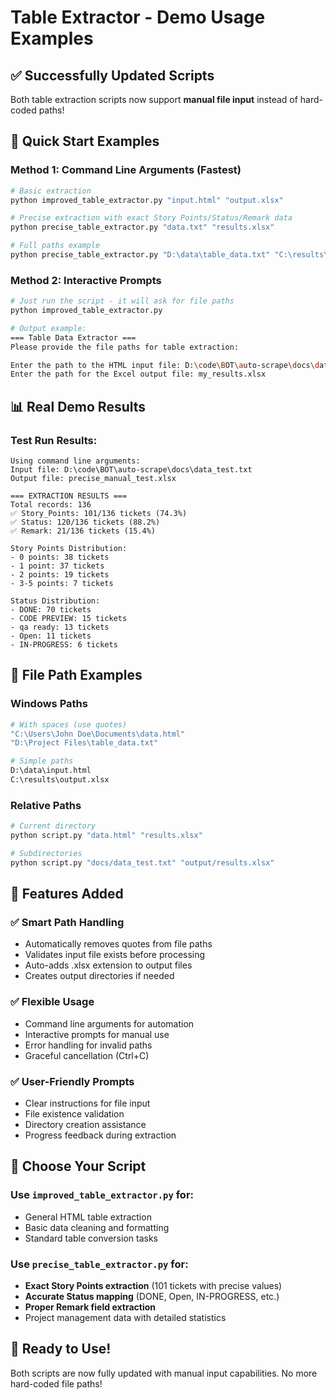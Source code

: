 # Table Extractor - Demo Usage Examples

## ✅ Successfully Updated Scripts

Both table extraction scripts now support **manual file input** instead of hard-coded paths!

## 🚀 Quick Start Examples

### Method 1: Command Line Arguments (Fastest)

```bash
# Basic extraction
python improved_table_extractor.py "input.html" "output.xlsx"

# Precise extraction with exact Story Points/Status/Remark data  
python precise_table_extractor.py "data.txt" "results.xlsx"

# Full paths example
python precise_table_extractor.py "D:\data\table_data.txt" "C:\results\extracted.xlsx"
```

### Method 2: Interactive Prompts

```bash
# Just run the script - it will ask for file paths
python improved_table_extractor.py

# Output example:
=== Table Data Extractor ===
Please provide the file paths for table extraction:

Enter the path to the HTML input file: D:\code\BOT\auto-scrape\docs\data_test.txt
Enter the path for the Excel output file: my_results.xlsx
```

## 📊 Real Demo Results

### Test Run Results:
```
Using command line arguments:
Input file: D:\code\BOT\auto-scrape\docs\data_test.txt
Output file: precise_manual_test.xlsx

=== EXTRACTION RESULTS ===
Total records: 136
✅ Story_Points: 101/136 tickets (74.3%)  
✅ Status: 120/136 tickets (88.2%)
✅ Remark: 21/136 tickets (15.4%)

Story Points Distribution:
- 0 points: 38 tickets
- 1 point: 37 tickets  
- 2 points: 19 tickets
- 3-5 points: 7 tickets

Status Distribution:
- DONE: 70 tickets
- CODE PREVIEW: 15 tickets
- qa ready: 13 tickets
- Open: 11 tickets
- IN-PROGRESS: 6 tickets
```

## 📁 File Path Examples

### Windows Paths
```bash
# With spaces (use quotes)
"C:\Users\John Doe\Documents\data.html"
"D:\Project Files\table_data.txt"

# Simple paths
D:\data\input.html
C:\results\output.xlsx
```

### Relative Paths
```bash
# Current directory
python script.py "data.html" "results.xlsx"

# Subdirectories  
python script.py "docs/data_test.txt" "output/results.xlsx"
```

## 🔧 Features Added

### ✅ Smart Path Handling
- Automatically removes quotes from file paths
- Validates input file exists before processing
- Auto-adds .xlsx extension to output files
- Creates output directories if needed

### ✅ Flexible Usage
- Command line arguments for automation
- Interactive prompts for manual use  
- Error handling for invalid paths
- Graceful cancellation (Ctrl+C)

### ✅ User-Friendly Prompts
- Clear instructions for file input
- File existence validation
- Directory creation assistance
- Progress feedback during extraction

## 🎯 Choose Your Script

### Use `improved_table_extractor.py` for:
- General HTML table extraction
- Basic data cleaning and formatting
- Standard table conversion tasks

### Use `precise_table_extractor.py` for:
- **Exact Story Points extraction** (101 tickets with precise values)
- **Accurate Status mapping** (DONE, Open, IN-PROGRESS, etc.)
- **Proper Remark field extraction**
- Project management data with detailed statistics

## 🚀 Ready to Use!

Both scripts are now fully updated with manual input capabilities. No more hard-coded file paths!